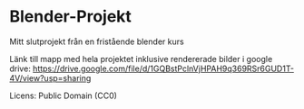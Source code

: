 # Blender-Projekt
Mitt slutprojekt från en fristående blender kurs

Länk till mapp med hela projektet inklusive rendererade bilder i google drive: https://drive.google.com/file/d/1GQBstPclnVjHPAH9q369RSr6GUD1T-4V/view?usp=sharing

Licens: Public Domain (CC0)
